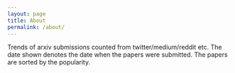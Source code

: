 ```yaml
---
layout: page
title: About
permalink: /about/
---
```


Trends of arxiv submissions counted from twitter/medium/reddit etc.
The date shown denotes the date when the papers were submitted.
The papers are sorted by the popularity.

